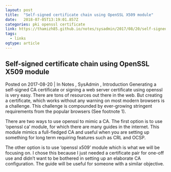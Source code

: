 ```yaml
---
layout: post 
title:  "Self-signed certificate chain using OpenSSL X509 module" 
date:   2018-07-05T13:19:01.857Z 
categories: pki openssl certificate
link: https://thamizh85.github.io/notes/sysadmin/2017/08/20/self-signed-certificate-chain-using-openssl-x509-module/ 
tags:
  - links
ogtype: article 
---
```


## Self-signed certificate chain using OpenSSL X509 module
 Posted on 2017-08-20 |  In Notes , SysAdmin ,
Introduction
Generating a self-signed CA certificate or signing a web server certificate using openssl is very easy. There are tons of resources out there in the web. But creating a certificate, which works without any warning on most modern browsers is a challenge. This challenge is compounded by ever-growing stringent requirements from the popular browsers (See footnote 1).

There are two ways to use openssl to mimic a CA. The first option is to use ‘openssl ca’ module, for which there are many guides in the internet. This module mimics a full-fledged CA and useful when you are setting up something for long term requiring features such as CRL and OCSP.

The other option is to use ‘openssl x509’ module which is what we will be focusing on. I chose this because I just needed a certificate pair for one-off use and didn’t want to be bothered in setting up an elaborate CA configuration. The guide will be useful for someone with a similar objective.